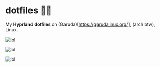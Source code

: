 # dotfiles 👻💟
My **Hyprland dotfiles** on (Garuda)[https://garudalinux.org/], (arch btw), Linux.

![lol](https://0x0.st/HP3q.png)

![lol](https://0x0.st/HP3a.png)

![lol](https://0x0.st/HP3j.png)


